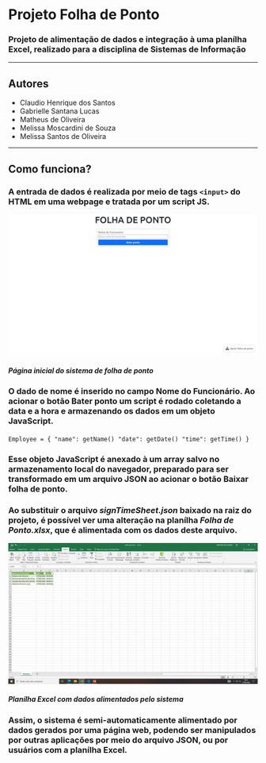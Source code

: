 # Projeto Folha de Ponto
### Projeto de alimentação de dados e integração à uma planílha Excel, realizado para a disciplina de Sistemas de Informação

---

## Autores

* Claudio Henrique dos Santos
* Gabrielle Santana Lucas
* Matheus de Oliveira
* Melissa Moscardini de Souza
* Melissa Santos de Oliveira

---

## Como funciona?

### A entrada de dados é realizada por meio de tags `<input>` do HTML em uma webpage e tratada por um script JS.

![Página principal do sistema](./images/mk_webpage.png)

##### Página inicial do sistema de folha de ponto

### O dado de nome é inserido no campo **Nome do Funcionário**. Ao acionar o botão **Bater ponto** um script é rodado coletando a data e a hora e armazenando os dados em um objeto JavaScript.

`Employee = {
	"name": getName()
	"date": getDate()
	"time": getTime()
}`

### Esse objeto JavaScript é anexado à um **array** salvo no armazenamento local do navegador, preparado para ser transformado em um arquivo JSON ao acionar o botão **Baixar folha de ponto**.

### Ao substituir o arquivo *signTimeSheet.json* baixado na raiz do projeto, é possível ver uma alteração na planílha *Folha de Ponto.xlsx*, que é alimentada com os dados deste arquivo.

![Planílha Excel](./images/mk_excel.png)

##### Planílha Excel com dados alimentados pelo sistema

### Assim, o sistema é semi-automaticamente alimentado por dados gerados por uma página web, podendo ser manipulados por outras aplicações por meio do arquivo JSON, ou por usuários com a planílha Excel.
